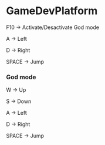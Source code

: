 # GameDevPlatform

F10 -> Activate/Desactivate God mode

A -> Left

D -> Right

SPACE -> Jump

### God mode

W -> Up

S -> Down

A -> Left

D -> Right

SPACE -> Jump
